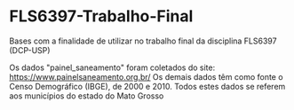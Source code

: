 # FLS6397-Trabalho-Final
Bases com a finalidade de utilizar no trabalho final da disciplina FLS6397 (DCP-USP)

Os dados "painel_saneamento" foram coletados do site: https://www.painelsaneamento.org.br/
Os demais dados têm como fonte o Censo Demográfico (IBGE), de 2000 e 2010. Todos estes dados se referem aos municípios do estado do Mato Grosso
